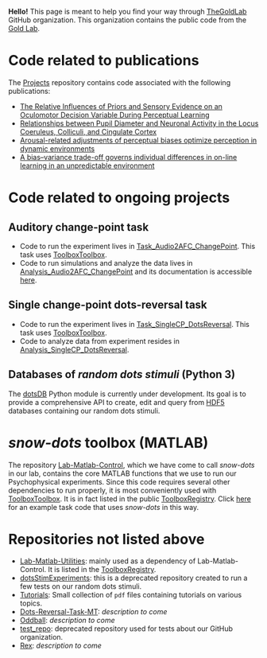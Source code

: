 **Hello!** This page is meant to help you find your way through [TheGoldLab](https://github.com/TheGoldLab) GitHub organization.
This organization contains the public code from the [Gold Lab](https://www.med.upenn.edu/goldlab/).

# Code related to publications
The [Projects](https://github.com/TheGoldLab/Projects) repository contains code associated with the following publications:
- [The Relative Influences of Priors and Sensory Evidence on an Oculomotor Decision Variable During Perceptual Learning](https://doi.org/10.1152/jn.90629.2008)
- [Relationships between Pupil Diameter and Neuronal Activity in the Locus Coeruleus, Colliculi, and Cingulate Cortex](https://doi.org/10.1016/j.neuron.2015.11.028)
- [Arousal-related adjustments of perceptual biases optimize perception in dynamic environments](https://doi.org/10.1038/s41562-017-0107)
- [A bias–variance trade-off governs individual differences in on-line learning in an unpredictable environment](https://doi.org/10.1038/s41562-018-0297-4)

# Code related to ongoing projects
## Auditory change-point task
- Code to run the experiment lives in [Task_Audio2AFC_ChangePoint](https://github.com/TheGoldLab/Task_Audio2AFC_ChangePoint). This task uses [ToolboxToolbox](https://github.com/ToolboxHub/ToolboxToolbox).
- Code to run simulations and analyze the data lives in [Analysis_Audio2AFC_ChangePoint](https://github.com/TheGoldLab/Analysis_Audio2AFC_ChangePoint) and its documentation is accessible [here](https://thegoldlab.github.io/Analysis_Audio2AFC_ChangePoint/index.html).

## Single change-point dots-reversal task
- Code to run the experiment lives in [Task_SingleCP_DotsReversal](https://github.com/TheGoldLab/Task_SingleCP_DotsReversal). This task uses [ToolboxToolbox](https://github.com/ToolboxHub/ToolboxToolbox).
- Code to analyze data from experiment resides in [Analysis_SingleCP_DotsReversal](https://github.com/TheGoldLab/Analysis_SingleCP_DotsReversal). 

## Databases of _random dots stimuli_ (Python 3)
The [dotsDB](https://github.com/TheGoldLab/dots_db) Python module is currently under development. Its goal is to provide a comprehensive API to create, edit and query from [HDF5](https://www.hdfgroup.org/solutions/hdf5/) databases containing our random dots stimuli.

# _snow-dots_ toolbox (MATLAB)
The repository [Lab-Matlab-Control](https://github.com/TheGoldLab/Lab-Matlab-Control), which we have come to call _snow-dots_ in our lab, contains the core MATLAB functions that we use to run our Psychophysical experiments. Since this code requires several other dependencies to run properly, it is most conveniently used with [ToolboxToolbox](https://github.com/ToolboxHub/ToolboxToolbox). It is in fact listed in the public [ToolboxRegistry](https://github.com/ToolboxHub/ToolboxRegistry). Click [here](https://github.com/TheGoldLab/SingleCP_DotsReversal_Task/tree/psychophys_tests) for an example task code that uses _snow-dots_ in this way.

# Repositories not listed above
- [Lab-Matlab-Utilities](https://github.com/TheGoldLab/Lab-Matlab-Control): mainly used as a dependency of Lab-Matlab-Control. It is listed in the [ToolboxRegistry](https://github.com/ToolboxHub/ToolboxRegistry).
- [dotsStimExperiments](https://github.com/TheGoldLab/dotsStimExperiments): this is a deprecated repository created to run a few tests on our random dots stimuli.
- [Tutorials](https://github.com/TheGoldLab/Tutorials): Small collection of `pdf` files containing tutorials on various topics.
- [Dots-Reversal-Task-MT](https://github.com/TheGoldLab/Dots-Reversal-Task-MT): _description to come_
- [Oddball](https://github.com/TheGoldLab/Oddball): _description to come_
- [test_repo](https://github.com/TheGoldLab/test_repo): deprecated repository used for tests about our GitHub organization.
- [Rex](https://github.com/TheGoldLab/Rex): _description to come_
